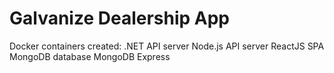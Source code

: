 # Galvanize Dealership App
Docker containers created:
.NET API server
Node.js API server
ReactJS SPA
MongoDB database
MongoDB Express
